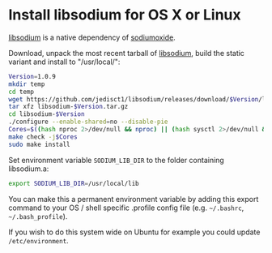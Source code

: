 # Install libsodium for OS X or Linux

[libsodium](https://github.com/jedisct1/libsodium) is a native dependency of [sodiumoxide](https://github.com/dnaq/sodiumoxide).

Download, unpack the most recent tarball of [libsodium](https://download.libsodium.org/libsodium/releases/), build the static variant and install to "/usr/local/":

```bash
Version=1.0.9
mkdir temp
cd temp
wget https://github.com/jedisct1/libsodium/releases/download/$Version/libsodium-$Version.tar.gz
tar xfz libsodium-$Version.tar.gz
cd libsodium-$Version
./configure --enable-shared=no --disable-pie
Cores=$((hash nproc 2>/dev/null && nproc) || (hash sysctl 2>/dev/null && sysctl -n hw.ncpu) || echo 1)
make check -j$Cores
sudo make install
```

Set environment variable `SODIUM_LIB_DIR` to the folder containing libsodium.a:

```bash
export SODIUM_LIB_DIR=/usr/local/lib
```

You can make this a permanent environment variable by adding this export command to your OS / shell specific .profile config file (e.g. `~/.bashrc`, `~/.bash_profile`).

If you wish to do this system wide on Ubuntu for example you could update `/etc/environment`.
